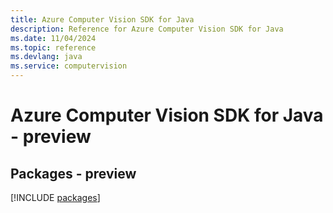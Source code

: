 ```yaml
---
title: Azure Computer Vision SDK for Java
description: Reference for Azure Computer Vision SDK for Java
ms.date: 11/04/2024
ms.topic: reference
ms.devlang: java
ms.service: computervision
---
```

# Azure Computer Vision SDK for Java - preview
## Packages - preview
[!INCLUDE [packages](computer-vision-index.md)]